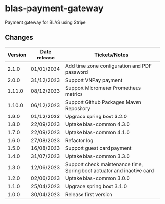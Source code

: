 # blas-payment-gateway

Payment gateway for BLAS using Stripe

## Changes

| Version | Date release | Tickets/Notes                                                          |
|---------|--------------|------------------------------------------------------------------------|
| 2.1.0   | 01/01/2024   | Add time zone configuration and PDF password                           |
| 2.0.0   | 31/12/2023   | Support VNPay payment                                                  |
| 1.11.0  | 08/12/2023   | Support Micrometer Prometheus metrics                                  |
| 1.10.0  | 06/12/2023   | Support Github Packages Maven Repository                               |
| 1.9.0   | 01/12/2023   | Upgrade spring boot 3.2.0                                              |
| 1.8.0   | 22/09/2023   | Uptake blas-common 4.3.0                                               |
| 1.7.0   | 22/09/2023   | Uptake blas-common 4.1.0                                               |
| 1.6.0   | 27/08/2023   | Refactor log                                                           |
| 1.5.0   | 16/08/2023   | Support guest card payment                                             |
| 1.4.0   | 31/07/2023   | Uptake blas-common 3.3.0                                               |
| 1.3.0   | 12/06/2023   | Support check maintenance time, Spring boot actuator and inactive card |
| 1.2.0   | 02/06/2023   | Uptake blas-common 3.0.0                                               |
| 1.1.0   | 25/04/2023   | Upgrade spring boot 3.1.0                                              |
| 1.0.0   | 30/04/2023   | Release first version                                                  |
